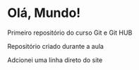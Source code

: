 # Olá, Mundo!
 Primeiro repositório do curso Git e Git HUB

Repositório criado durante a aula

Adcionei uma linha direto do site
